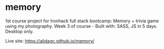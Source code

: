 # memory
1st course project for Ironhack full stack bootcamp:
Memory + trivia game using my photography. 
Week 3 of course - Built with: SASS, JS in 5 days. 
Desktop only.

Live site: https://alidagc.github.io/memory/
